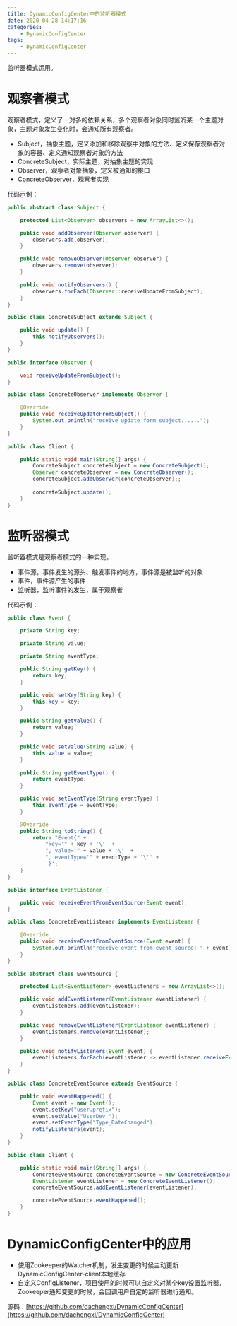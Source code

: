 ```yaml
---
title: DynamicConfigCenter中的监听器模式
date: 2020-04-28 14:17:16
categories: 
	- DynamicConfigCenter
tags:
	- DynamicConfigCenter
---
```


监听器模式运用。

<!--more-->

# 观察者模式

观察者模式，定义了一对多的依赖关系，多个观察者对象同时监听某一个主题对象，主题对象发生变化时，会通知所有观察者。

- Subject，抽象主题，定义添加和移除观察中对象的方法、定义保存观察者对象的容器、定义通知观察者对象的方法
- ConcreteSubject，实际主题，对抽象主题的实现
- Observer，观察者对象抽象，定义被通知的接口
- ConcreteObserver，观察者实现

代码示例：

```java
public abstract class Subject {

    protected List<Observer> observers = new ArrayList<>();

    public void addObserver(Observer observer) {
        observers.add(observer);
    }

    public void removeObserver(Observer observer) {
        observers.remove(observer);
    }

    public void notifyObservers() {
        observers.forEach(Observer::receiveUpdateFromSubject);
    }
}
```

```java
public class ConcreteSubject extends Subject {

    public void update() {
        this.notifyObservers();
    }
}
```

```java
public interface Observer {

    void receiveUpdateFromSubject();
}
```

```java
public class ConcreteObserver implements Observer {

    @Override
    public void receiveUpdateFromSubject() {
        System.out.println("receive update form subject......");
    }
}
```

```java
public class Client {

    public static void main(String[] args) {
        ConcreteSubject concreteSubject = new ConcreteSubject();
        Observer concreteObserver = new ConcreteObserver();
        concreteSubject.addObserver(concreteObserver);;
        
        concreteSubject.update();
    }
}
```

# 监听器模式

监听器模式是观察者模式的一种实现。

- 事件源，事件发生的源头、触发事件的地方，事件源是被监听的对象
- 事件，事件源产生的事件
- 监听器，监听事件的发生，属于观察者

代码示例：

```java
public class Event {

    private String key;

    private String value;

    private String eventType;

    public String getKey() {
        return key;
    }

    public void setKey(String key) {
        this.key = key;
    }

    public String getValue() {
        return value;
    }

    public void setValue(String value) {
        this.value = value;
    }

    public String getEventType() {
        return eventType;
    }

    public void setEventType(String eventType) {
        this.eventType = eventType;
    }

    @Override
    public String toString() {
        return "Event{" +
            "key='" + key + '\'' +
            ", value='" + value + '\'' +
            ", eventType='" + eventType + '\'' +
            '}';
    }
}
```

```java
public interface EventListener {

    public void receiveEventFromEventSource(Event event);
}
```

```java
public class ConcreteEventListener implements EventListener {

    @Override
    public void receiveEventFromEventSource(Event event) {
        System.out.println("receive event from event source: " + event);
    }
}
```

```java
public abstract class EventSource {

    protected List<EventListener> eventListeners = new ArrayList<>();

    public void addEventListener(EventListener eventListener) {
        eventListeners.add(eventListener);
    }

    public void removeEventListener(EventListener eventListener) {
        eventListeners.remove(eventListener);
    }

    public void notifyListeners(Event event) {
        eventListeners.forEach(eventListener -> eventListener.receiveEventFromEventSource(event));
    }
}
```

```java
public class ConcreteEventSource extends EventSource {

    public void eventHappened() {
        Event event = new Event();
        event.setKey("user.prefix");
        event.setValue("UserDev_");
        event.setEventType("Type_DateChanged");
        notifyListeners(event);
    }
}

```

```java
public class Client {

    public static void main(String[] args) {
        ConcreteEventSource concreteEventSource = new ConcreteEventSource();
        EventListener eventListener = new ConcreteEventListener();
        concreteEventSource.addEventListener(eventListener);

        concreteEventSource.eventHappened();
    }
}
```

# DynamicConfigCenter中的应用

- 使用Zookeeper的Watcher机制，发生变更的时候主动更新DynamicConfigCenter-client本地缓存
- 自定义ConfigListener，项目使用的时候可以自定义对某个key设置监听器，Zookeeper通知变更的时候，会回调用户自定的监听器进行通知。

源码：[https://github.com/dachengxi/DynamicConfigCenter](https://github.com/dachengxi/DynamicConfigCenter)